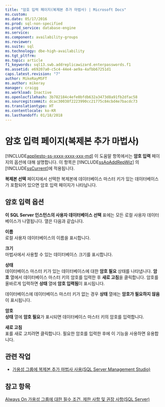 ```yaml
---
title: "암호 입력 페이지(복제본 추가 마법사) | Microsoft Docs"
ms.custom: 
ms.date: 05/17/2016
ms.prod: sql-non-specified
ms.prod_service: database-engine
ms.service: 
ms.component: availability-groups
ms.reviewer: 
ms.suite: sql
ms.technology: dbe-high-availability
ms.tgt_pltfrm: 
ms.topic: article
f1_keywords: sql13.swb.addreplicawizard.enterpasswords.f1
ms.assetid: e69207a0-c5c4-44e4-ae9a-4afbb67251d1
caps.latest.revision: "7"
author: MikeRayMSFT
ms.author: mikeray
manager: craigg
ms.workload: Inactive
ms.openlocfilehash: 3b782184c4efe0bfdb632a3473d8a91fb2dfac58
ms.sourcegitcommit: dcac30038f2223990cc21775c84cbd4e7bacdc73
ms.translationtype: HT
ms.contentlocale: ko-KR
ms.lasthandoff: 01/18/2018
---
```

# <a name="enter-passwords-page-add-replica-wizard"></a>암호 입력 페이지(복제본 추가 마법사)
[!INCLUDE[appliesto-ss-xxxx-xxxx-xxx-md](../../../includes/appliesto-ss-xxxx-xxxx-xxx-md.md)] 이 도움말 항목에서는 **암호 입력** 페이지의 옵션에 대해 설명합니다. 이 항목은 [!INCLUDE[ssAoAddRepWiz](../../../includes/ssaoaddrepwiz-md.md)] 의 [!INCLUDE[ssCurrent](../../../includes/sscurrent-md.md)]에 적용됩니다.  
  
 **복제본 선택** 페이지에서 선택한 복제본에 데이터베이스 마스터 키가 있는 데이터베이스가 포함되어 있으면 암호 입력 페이지가 나타납니다.  
  
## <a name="enter-passwords-options"></a>암호 입력 옵션  
 **이 SQL Server 인스턴스의 사용자 데이터베이스 선택** 표에는 모든 로컬 사용자 데이터베이스가 나열됩니다. 열은 다음과 같습니다.  
  
 **이름**  
 로컬 사용자 데이터베이스의 이름을 표시합니다.  
  
 **크기**  
 마법사에서 사용할 수 있는 데이터베이스 크기를 표시합니다.  
  
 **상태**  
 데이터베이스 마스터 키가 있는 데이터베이스에 대한 **암호 필요** 상태를 나타냅니다. **암호** 열에서 데이터베이스 마스터 키의 암호를 입력한 후 **새로 고침**을 클릭합니다. 암호를 올바르게 입력하면 **상태** 열에 **암호 입력됨**이 표시됩니다.  
  
 데이터베이스에 데이터베이스 마스터 키가 없는 경우 **상태** 열에는 **암호가 필요하지 않음**이 표시됩니다.  
  
 **암호**  
 **상태** 열에 **암호 필요**가 표시되면 데이터베이스 마스터 키의 암호를 입력합니다.  
  
 **새로 고침**  
 표를 새로 고치려면 클릭합니다. 필요한 암호를 입력한 후에 이 기능을 사용하면 유용합니다.  
  
## <a name="related-tasks"></a>관련 작업  
  
-   [가용성 그룹에 복제본 추가 마법사 사용&#40;SQL Server Management Studio&#41;](../../../database-engine/availability-groups/windows/use-the-add-replica-to-availability-group-wizard-sql-server-management-studio.md)  
  
## <a name="see-also"></a>참고 항목  
 [Always On 가용성 그룹에 대한 필수 조건, 제한 사항 및 권장 사항&#40;SQL Server&#41;](../../../database-engine/availability-groups/windows/prereqs-restrictions-recommendations-always-on-availability.md)  
  
  

